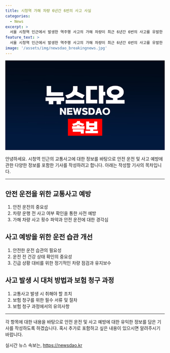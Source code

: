 ```yaml
---
title: 시청역 가해 차량 6년간 6번의 사고 사실
categories:
  - News
excerpt: >
  서울 시청역 인근에서 발생한 역주행 사고의 가해 차량이 최근 6년간 6번의 사고를 유발한 것으로 파악되었습니다. 카히스토리에 따르면 사고 당시 운전자 A씨의 차량인 제네시스G80은 2018년부터 이번 사고 이전까지 6번의 사고 이력이 있었으며, 가해 차량의 소유주는 A씨의 부인으로 확인되었습니다. 또한, A씨는 사고 전날까지도 20인승 시내버스를 운전한 경력이 있었습니다. 이에 대한 보다 자세한 내용은 jebo23으로 연락 바랍니다. (beanie@yna.co.kr) #시청역_교통사고 #역주행 #사고
feature_text: >
  서울 시청역 인근에서 발생한 역주행 사고의 가해 차량이 최근 6년간 6번의 사고를 유발한 것으로 파악되었습니다. 카히스토리에 따르면 사고 당시 운전자 A씨의 차량인 제네시스G80은 2018년부터 이번 사고 이전까지 6번의 사고 이력이 있었으며, 가해 차량의 소유주는 A씨의 부인으로 확인되었습니다. 또한, A씨는 사고 전날까지도 20인승 시내버스를 운전한 경력이 있었습니다. 이에 대한 보다 자세한 내용은 jebo23으로 연락 바랍니다. (beanie@yna.co.kr) #시청역_교통사고 #역주행 #사고
image: '/assets/img/newsdao_breakingnews.jpg'
---
```


<p><img src="/assets/img/newsdao_breakingnews.jpg" alt="firstkoreanews 속보" /></p>

<p>안녕하세요. 시청역 인근의 교통사고에 대한 정보를 바탕으로 안전 운전 및 사고 예방에 관한 다양한 정보를 포함한 기사를 작성하려고 합니다. 아래는 작성할 기사의 목차입니다.</p>

<hr />

<h2 data-ke-size="size26">안전 운전을 위한 교통사고 예방</h2>

<ol>
<li>안전 운전의 중요성</li>
<li>차량 운행 전 사고 여부 확인을 통한 사전 예방</li>
<li>가해 차량 사고 횟수 파악과 안전 운전에 대한 경각심</li>
</ol>

<h2 data-ke-size="size26">사고 예방을 위한 운전 습관 개선</h2>

<ol>
<li>안전한 운전 습관의 필요성</li>
<li>운전 전 건강 상태 확인의 중요성</li>
<li>긴급 상황 대비를 위한 정기적인 차량 점검과 유지보수</li>
</ol>

<h2 data-ke-size="size26">사고 발생 시 대처 방법과 보험 청구 과정</h2>

<ol>
<li>교통사고 발생 시 취해야 할 조치</li>
<li>보험 청구를 위한 필수 서류 및 절차</li>
<li>보험 청구 과정에서의 유의사항</li>
</ol>

<hr />

<p>각 항목에 대한 내용을 바탕으로 안전 운전 및 사고 예방에 대한 유익한 정보를 담은 기사를 작성하도록 하겠습니다. 혹시 추가로 포함하고 싶은 내용이 있으시면 알려주시기 바랍니다.</p>
실시간 뉴스 속보는, <a href="https://newsdao.kr" rel="dofollow">https://newsdao.kr</a>


